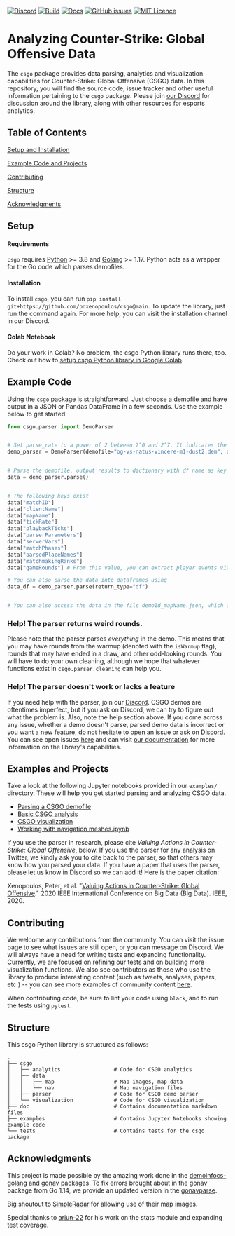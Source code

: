 [![Discord](https://img.shields.io/discord/868146581419999232?color=blue&label=Discord&logo=discord)](https://discord.gg/W34XjsSs2H) [![Build](https://github.com/pnxenopoulos/csgo/actions/workflows/build.yml/badge.svg)](https://github.com/pnxenopoulos/csgo/actions/workflows/build.yml) [![Docs](https://img.shields.io/badge/docs-Documentation-informational)](https://pycsgo.readthedocs.io/en/latest/) [![GitHub issues](https://img.shields.io/github/issues/pnxenopoulos/csgo)](https://github.com/pnxenopoulos/csgo/issues) [![MIT Licence](https://img.shields.io/badge/license-MIT-lightgrey)](https://github.com/pnxenopoulos/csgo/blob/master/LICENSE) 

# Analyzing Counter-Strike: Global Offensive Data
The `csgo` package provides data parsing, analytics and visualization capabilities for Counter-Strike: Global Offensive (CSGO) data. In this repository, you will find the source code, issue tracker and other useful information pertaining to the `csgo` package. Please join [our Discord](https://discord.gg/W34XjsSs2H) for discussion around the library, along with other resources for esports analytics. 

## Table of Contents
[Setup and Installation](#setup)

[Example Code and Projects](#example-code)

[Contributing](#contributing)

[Structure](#structure)

[Acknowledgments](#acknowledgments)

## Setup
#### Requirements
`csgo` requires [Python](https://www.python.org/downloads/) >= 3.8 and [Golang](https://golang.org/dl/) >= 1.17. Python acts as a wrapper for the Go code which parses demofiles.

#### Installation
To install `csgo`, you can run `pip install git+https://github.com/pnxenopoulos/csgo@main`. To update the library, just run the command again. For more help, you can visit the installation channel in our Discord.

#### Colab Notebook
Do your work in Colab? No problem, the csgo Python library runs there, too. Check out how to [setup csgo Python library in Google Colab](https://colab.research.google.com/drive/1xiXeWHSAlqYNa-xjSK9B2xalvLMpIlJF?usp=sharing).

## Example Code
Using the `csgo` package is straightforward. Just choose a demofile and have output in a JSON or Pandas DataFrame in a few seconds. Use the example below to get started.

```python
from csgo.parser import DemoParser


# Set parse_rate to a power of 2 between 2^0 and 2^7. It indicates the spacing between parsed ticks. Larger numbers result in fewer frames recorded. 128 indicates a frame per second on professional game demos.
demo_parser = DemoParser(demofile="og-vs-natus-vincere-m1-dust2.dem", demo_id="og-vs-natus-vincere", parse_rate=128)


# Parse the demofile, output results to dictionary with df name as key
data = demo_parser.parse()


# The following keys exist
data["matchID"]
data["clientName"]
data["mapName"]
data["tickRate"]
data["playbackTicks"]
data["parserParameters"]
data["serverVars"]
data["matchPhases"]
data["parsedPlaceNames"]
data["matchmakingRanks"]
data["gameRounds"] # From this value, you can extract player events via: data['gameRounds'][i]['kills'], etc.

# You can also parse the data into dataframes using
data_df = demo_parser.parse(return_type="df")


# You can also access the data in the file demoId_mapName.json, which is written in your working directory
```

### Help! The parser returns weird rounds.
Please note that the parser parses _everything_ in the demo. This means that you may have rounds from the warmup (denoted with the `isWarmup` flag), rounds that may have ended in a draw, and other odd-looking rounds. You will have to do your own cleaning, although we hope that whatever functions exist in `csgo.parser.cleaning` can help you.

### Help! The parser doesn't work or lacks a feature
If you need help with the parser, join our [Discord](https://discord.gg/3JrhKYcEKW). CSGO demos are oftentimes imperfect, but if you ask on Discord, we can try to figure out what the problem is. Also, note the help section above. If you come across any issue, whether a demo doesn't parse, parsed demo data is incorrect or you want a new feature, do not hesitate to open an issue or ask on [Discord](https://discord.gg/W34XjsSs2H). You can see open issues [here](https://github.com/pnxenopoulos/csgo/issues) and can visit [our documentation](https://pycsgo.readthedocs.io/en/latest/) for more information on the library's capabilities.

## Examples and Projects
Take a look at the following Jupyter notebooks provided in our `examples/` directory. These will help you get started parsing and analyzing CSGO data.

- [Parsing a CSGO demofile](https://github.com/pnxenopoulos/csgo/blob/master/examples/00_Parsing_a_CSGO_Demofile.ipynb)
- [Basic CSGO analysis](https://github.com/pnxenopoulos/csgo/blob/master/examples/01_Basic_CSGO_Analysis.ipynb)
- [CSGO visualization](https://github.com/pnxenopoulos/csgo/blob/main/examples/02_Basic_CSGO_Visualization.ipynb)
- [Working with navigation meshes.ipynb](https://github.com/pnxenopoulos/csgo/blob/main/examples/03_Working_with_Navigation_Meshes.ipynb)

If you use the parser in research, please cite *Valuing Actions in Counter-Strike: Global Offensive*, below. If you use the parser for any analysis on Twitter, we kindly ask you to cite back to the parser, so that others may know how you parsed your data. If you have a paper that uses the parser, please let us know in Discord so we can add it! Here is the paper citation:

Xenopoulos, Peter, et al. "[Valuing Actions in Counter-Strike: Global Offensive](https://arxiv.org/pdf/2011.01324.pdf)." 2020 IEEE International Conference on Big Data (Big Data). IEEE, 2020.

## Contributing
We welcome any contributions from the community. You can visit the issue page to see what issues are still open, or you can message on Discord. We will always have a need for writing tests and expanding functionality. Currently, we are focused on refining our tests and on building more visualization functions. We also see contributors as those who use the library to produce interesting content (such as tweets, analyses, papers, etc.) -- you can see more examples of community content [here](https://github.com/pnxenopoulos/csgo/blob/main/docs/projects.md).

When contributing code, be sure to lint your code using `black`, and to run the tests using `pytest`.

## Structure
This csgo Python library is structured as follows:

```
.
├── csgo
│   ├── analytics                 # Code for CSGO analytics
│   ├── data                      
│   │   ├── map                   # Map images, map data
│   │   └── nav                   # Map navigation files
│   ├── parser                    # Code for CSGO demo parser
│   └── visualization             # Code for CSGO visualization
├── doc                           # Contains documentation markdown files
├── examples                      # Contains Jupyter Notebooks showing example code
└── tests                         # Contains tests for the csgo package
```

## Acknowledgments
This project is made possible by the amazing work done in the [demoinfocs-golang](https://github.com/markus-wa/demoinfocs-golang) and [gonav](https://github.com/mrazza/gonav) packages. To fix errors brought about in the gonav package from Go 1.14, we provide an updated version in the [gonavparse](https://github.com/pnxenopoulos/csgonavparse).

Big shoutout to [SimpleRadar](https://readtldr.gg/simpleradar?utm_source=github&utm_id=xenos-csgo-parser) for allowing use of their map images.

Special thanks to [arjun-22](https://github.com/arjun-22) for his work on the stats module and expanding test coverage.
